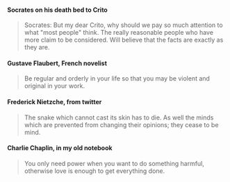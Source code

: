 #### Socrates on his death bed to Crito
>Socrates: But my dear Crito, why should we pay so much attention to what "most people" think. The really reasonable people who have more claim to be considered. Will believe that the facts are exactly as they are.

#### Gustave Flaubert, French novelist
> Be regular and orderly in your life so that you may be violent and original in your work.

#### Frederick Nietzche, from twitter
> The snake which cannot cast its skin has to
> die. As well the minds which are prevented
> from changing their opinions; they cease to
> be mind.

#### Charlie Chaplin, in my old notebook
>You only need power when you want to do something harmful, otherwise love is enough to get everything done.

